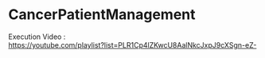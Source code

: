 # CancerPatientManagement
Execution Video :<br>
https://youtube.com/playlist?list=PLR1Cp4lZKwcU8AalNkcJxpJ9cXSgn-eZ-
